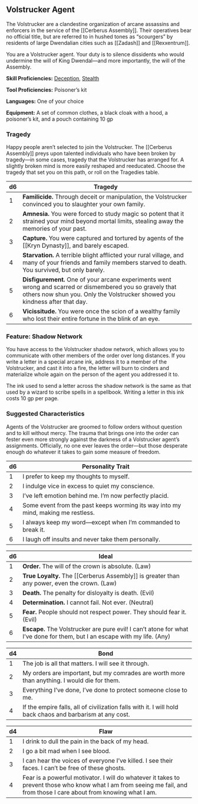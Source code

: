 ## Volstrucker Agent

The Volstrucker are a clandestine organization of arcane assassins and enforcers in the service of the [[Cerberus Assembly]]. Their operatives bear no official title, but are referred to in hushed tones as “scourgers” by residents of large Dwendalian cities such as [[Zadash]] and [[Rexxentrum]].

You are a Volstrucker agent. Your duty is to silence dissidents who would undermine the will of King Dwendal—and more importantly, the will of the Assembly.

**Skill Proficiencies:** [Deception](https://www.dndbeyond.com/compendium/rules/basic-rules/using-ability-scores#Deception), [Stealth](https://www.dndbeyond.com/compendium/rules/basic-rules/using-ability-scores#Stealth)

**Tool Proficiencies:** Poisoner’s kit

**Languages:** One of your choice

**Equipment:** A set of common clothes, a black cloak with a hood, a poisoner’s kit, and a pouch containing 10 gp

### Tragedy

Happy people aren’t selected to join the Volstrucker. The [[Cerberus Assembly]] preys upon talented individuals who have been broken by tragedy—in some cases, tragedy that the Volstrucker has arranged for. A slightly broken mind is more easily reshaped and reeducated. Choose the tragedy that set you on this path, or roll on the Tragedies table.

|d6 |Tragedy|
| --- | --- |
| 1 |**Familicide.** Through deceit or manipulation, the Volstrucker convinced you to slaughter your own family. |
| 2 | **Amnesia.** You were forced to study magic so potent that it strained your mind beyond mortal limits, stealing away the memories of your past. |
| 3 | **Capture.** You were captured and tortured by agents of the [[Kryn Dynasty]], and barely escaped. |
| 4 | **Starvation.** A terrible blight afflicted your rural village, and many of your friends and family members starved to death. You survived, but only barely. |
| 5 | **Disfigurement.** One of your arcane experiments went wrong and scarred or dismembered you so gravely that others now shun you. Only the Volstrucker showed you kindness after that day. |
| 6 | **Vicissitude.** You were once the scion of a wealthy family who lost their entire fortune in the blink of an eye. |


### Feature: Shadow Network 
You have access to the Volstrucker shadow network, which allows you to communicate with other members of the order over long distances. If you write a letter in a special arcane ink, address it to a member of the Volstrucker, and cast it into a fire, the letter will burn to cinders and materialize whole again on the person of the agent you addressed it to.

The ink used to send a letter across the shadow network is the same as that used by a wizard to scribe spells in a spellbook. Writing a letter in this ink costs 10 gp per page.

### Suggested Characteristics

Agents of the Volstrucker are groomed to follow orders without question and to kill without mercy. The trauma that brings one into the order can fester even more strongly against the darkness of a Volstrucker agent’s assignments. Officially, no one ever leaves the order—but those desperate enough do whatever it takes to gain some measure of freedom.

| d6  | Personality Trait                                                                |
| --- | -------------------------------------------------------------------------------- |
| 1   | I prefer to keep my thoughts to myself.                                          |
| 2   | I indulge vice in excess to quiet my conscience.                                 |
| 3   | I’ve left emotion behind me. I’m now perfectly placid.                           |
| 4   | Some event from the past keeps worming its way into my mind, making me restless. |
| 5   | I always keep my word—except when I’m commanded to break it.                     |
| 6   | I laugh off insults and never take them personally.                              |

| d6  | Ideal                                                                                                                     |
| --- | ------------------------------------------------------------------------------------------------------------------------- |
| 1   | **Order.** The will of the crown is absolute. (Law)                                                                       |
| 2   | **True Loyalty.** The [[Cerberus Assembly]] is greater than any power, even the crown. (Law)                                  |
| 3   | **Death.** The penalty for disloyalty is death. (Evil)                                                                    |
| 4   | **Determination.** I cannot fail. Not ever. (Neutral)                                                                     |
| 5   | **Fear.** People should not respect power. They should fear it. (Evil)                                                    |
| 6   | **Escape.** The Volstrucker are pure evil! I can’t atone for what I’ve done for them, but I an escape with my life. (Any) |

| d4  | Bond                                                                                                      |
| --- | --------------------------------------------------------------------------------------------------------- |
| 1   | The job is all that matters. I will see it through.                                                       |
| 2   | My orders are important, but my comrades are worth more than anything. I would die for them.              |
| 3   | Everything I’ve done, I’ve done to protect someone close to me.                                           |
| 4   | If the empire falls, all of civilization falls with it. I will hold back chaos and barbarism at any cost. |

| d4  | Flaw                                                                                                                                                                   |
| --- | ---------------------------------------------------------------------------------------------------------------------------------------------------------------------- |
| 1   | I drink to dull the pain in the back of my head.                                                                                                                       |
| 2   | I go a bit mad when I see blood.                                                                                                                                       |
| 3   | I can hear the voices of everyone I’ve killed. I see their faces. I can’t be free of these ghosts.                                                                     |
| 4   | Fear is a powerful motivator. I will do whatever it takes to prevent those who know what I am from seeing me fail, and from those I care about from knowing what I am. |